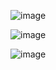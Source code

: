 ![image](https://github.com/uniye/Algorithm_code/assets/92070609/8d5319f1-71fd-448a-a652-0856a02a6c56)

![image](https://github.com/uniye/Algorithm_code/assets/92070609/5dcfce63-8172-4098-b334-221d5047a4c6)

![image](https://github.com/uniye/Algorithm_code/assets/92070609/1297e51c-94c3-4092-98fc-c785d0a021c7)
